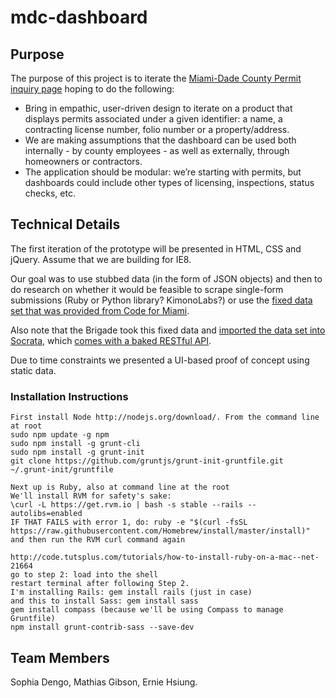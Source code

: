 # mdc-dashboard 

## Purpose

The purpose of this project is to iterate the [Miami-Dade County Permit inquiry page](http://egvsys.miamidade.gov:1608/WWWSERV/ggvt/bnzaw960.dia) hoping to do the following:

- Bring in empathic, user-driven design to iterate on a product that displays permits associated under a given identifier: a name, a contracting license number, folio number or a property/address.
- We are making assumptions that the dashboard can be used both internally - by county employees - as well as externally, through homeowners or contractors.
- The application should be modular: we’re starting with permits, but dashboards could include other types of licensing, inspections, status checks, etc.

## Technical Details

The first iteration of the prototype will be presented in HTML, CSS and jQuery. Assume that we are building for IE8.

Our goal was to use stubbed data (in the form of JSON objects) and then to do research on whether it would be feasible to scrape single-form submissions (Ruby or Python library? KimonoLabs?) or use the [fixed data set that was provided from Code for Miami](https://github.com/Code-for-Miami/2013-14-Permits-Issued-Data-Set).

Also note that the Brigade took this fixed data and [imported the data set into Socrata](https://brigades.opendatanetwork.com/LAND-USE/Miami-Dade-County-Permits-Subset-/jjtb-34fh), which [comes with a baked RESTful API](https://brigades.opendatanetwork.com/developers/docs/miami-dade-county-permits-subset-).

Due to time constraints we presented a UI-based proof of concept using static data.

### Installation Instructions

```
First install Node http://nodejs.org/download/. From the command line at root
sudo npm update -g npm
sudo npm install -g grunt-cli
sudo npm install -g grunt-init
git clone https://github.com/gruntjs/grunt-init-gruntfile.git ~/.grunt-init/gruntfile

Next up is Ruby, also at command line at the root
We'll install RVM for safety's sake:
\curl -L https://get.rvm.io | bash -s stable --rails --autolibs=enabled
IF THAT FAILS with error 1, do: ruby -e "$(curl -fsSL https://raw.githubusercontent.com/Homebrew/install/master/install)" and then run the RVM curl command again

http://code.tutsplus.com/tutorials/how-to-install-ruby-on-a-mac--net-21664
go to step 2: load into the shell
restart terminal after following Step 2.
I'm installing Rails: gem install rails (just in case)
and this to install Sass: gem install sass
gem install compass (because we'll be using Compass to manage Gruntfile)
npm install grunt-contrib-sass --save-dev
```

## Team Members

Sophia Dengo, Mathias Gibson, Ernie Hsiung.
